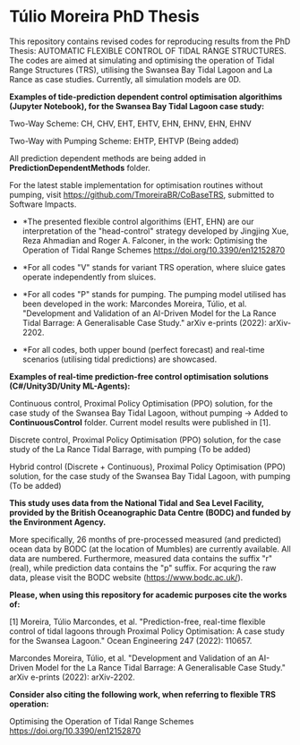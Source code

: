 # Túlio Moreira PhD Thesis

This repository contains revised codes for reproducing results from the PhD Thesis: AUTOMATIC FLEXIBLE CONTROL OF TIDAL RANGE STRUCTURES. The codes are aimed at simulating and optimising the operation of Tidal Range Structures (TRS), utilising the Swansea Bay Tidal Lagoon and La Rance as case studies. Currently, all simulation models are 0D.

**Examples of tide-prediction dependent control optimisation algorithims (Jupyter Notebook), for the Swansea Bay Tidal Lagoon case study:**

Two-Way Scheme: CH, CHV, EHT, EHTV, EHN, EHNV, EHN, EHNV

Two-Way with Pumping Scheme: EHTP, EHTVP (Being added)

All prediction dependent methods are being added in **PredictionDependentMethods** folder.

For the latest stable implementation for optimisation routines without pumping, visit https://github.com/TmoreiraBR/CoBaseTRS, submitted to Software Impacts.

* *The presented flexible control algorithims (EHT, EHN) are our interpretation of the "head-control" strategy developed by Jingjing Xue, Reza Ahmadian and Roger A. Falconer, in the work: Optimising the Operation of Tidal Range Schemes https://doi.org/10.3390/en12152870 

* *For all codes "V" stands for variant TRS operation, where sluice gates operate independently from sluices.
* *For all codes "P" stands for pumping. The pumping model utilised has been developed in the work: Marcondes Moreira, Túlio, et al. "Development and Validation of an AI-Driven Model for the La Rance Tidal Barrage: A Generalisable Case Study." arXiv e-prints (2022): arXiv-2202.
* *For all codes, both upper bound (perfect forecast) and real-time scenarios (utilising tidal predictions) are showcased.

**Examples of real-time prediction-free control optimisation solutions (C#/Unity3D/Unity ML-Agents):**

Continuous control, Proximal Policy Optimisation (PPO) solution, for the case study of the Swansea Bay Tidal Lagoon, without pumping -> Added to **ContinuousControl** folder. Current model results were published in [1].

Discrete control, Proximal Policy Optimisation (PPO) solution, for the case study of the La Rance Tidal Barrage, with pumping (To be added)

Hybrid control (Discrete + Continuous), Proximal Policy Optimisation (PPO) solution, for the case study of the Swansea Bay Tidal Lagoon, with pumping (To be added)

**This study uses data from the National Tidal and Sea Level Facility, provided by the British Oceanographic Data Centre (BODC) and funded by the Environment Agency.**

More specifically, 26 months of pre-processed measured (and predicted) ocean data by BODC (at the location of Mumbles) are currently available. All data are numbered. Furthermore, measured data contains the suffix "r" (real), while prediction data contains the "p" suffix. For acquring the raw data, please visit the BODC website (https://www.bodc.ac.uk/).

**Please, when using this repository for academic purposes cite the works of:**

[1] Moreira, Túlio Marcondes, et al. "Prediction-free, real-time flexible control of tidal lagoons through Proximal Policy Optimisation: A case study for the Swansea Lagoon." Ocean Engineering 247 (2022): 110657.

Marcondes Moreira, Túlio, et al. "Development and Validation of an AI-Driven Model for the La Rance Tidal Barrage: A Generalisable Case Study." arXiv e-prints (2022): arXiv-2202.

**Consider also citing the following work, when referring to flexible TRS operation:**

Optimising the Operation of Tidal Range Schemes https://doi.org/10.3390/en12152870
